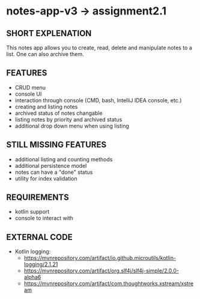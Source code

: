 # notes-app-v3 -> assignment2.1
## SHORT EXPLENATION
This notes app allows you to create, read, delete and manipulate notes to a list. One can also archive them. 
## FEATURES
- CRUD menu
- console UI
- interaction through console (CMD, bash, IntelliJ IDEA console, etc.)
- creating and listing notes
- archived status of notes changable
- listing notes by priority and archived status
- additional drop down menu when using listing
## STILL MISSING FEATURES
- additional listing and counting methods
- additional persistence model
- notes can have a "done" status
- utility for index validation
## REQUIREMENTS
- kotlin support
- console to interact with
## EXTERNAL CODE
- Kotlin logging: 
  - https://mvnrepository.com/artifact/io.github.microutils/kotlin-logging/2.1.21
  - https://mvnrepository.com/artifact/org.slf4j/slf4j-simple/2.0.0-alpha6
  - https://mvnrepository.com/artifact/com.thoughtworks.xstream/xstream
